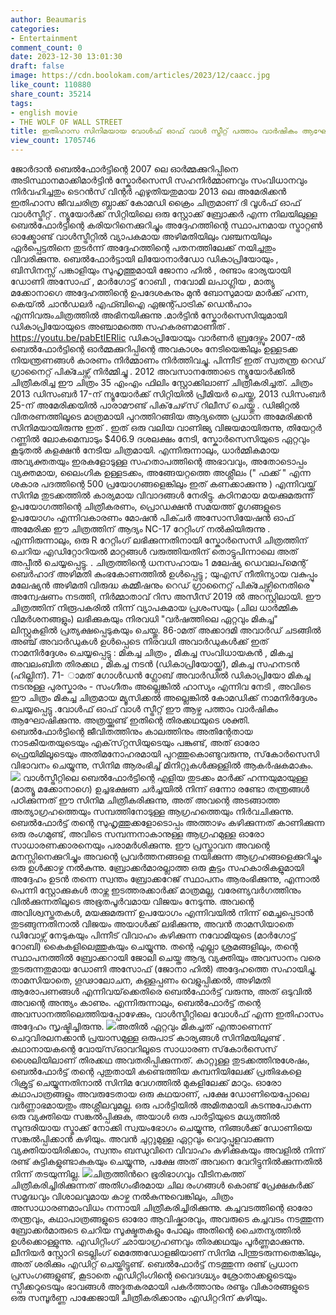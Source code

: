 ```yaml
---
author: Beaumaris
categories:
- Entertainment
comment_count: 0
date: 2023-12-30 13:01:30
draft: false
image: https://cdn.boolokam.com/articles/2023/12/caacc.jpg
like_count: 110880
share_count: 35214
tags:
- english movie
- THE WOLF OF WALL STREET
title: ഇതിഹാസ സിനിമയായ വോൾഫ് ഓഫ് വാൾ സ്ട്രീറ്റ് പത്താം വാർഷികം ആഘോഷിക്കുന്നു.
view_count: 1705746
---
```


ജോർദാൻ ബെൽഫോർട്ടിന്റെ 2007 ലെ ഓർമ്മക്കുറിപ്പിനെ അടിസ്ഥാനമാക്കിമാർട്ടിൻ സ്കോർസെസി സഹനിർമ്മാണവും സംവിധാനവും നിർവഹിച്ചതും ടെറൻസ് വിന്റർ എഴുതിയതുമായ 2013 ലെ അമേരിക്കൻ ഇതിഹാസ ജീവചരിത്ര ബ്ലാക്ക് കോമഡി ക്രൈം ചിത്രമാണ് ദി വൂൾഫ് ഓഫ് വാൾസ്ട്രീറ്റ് . ന്യൂയോർക്ക് സിറ്റിയിലെ ഒരു സ്റ്റോക്ക് ബ്രോക്കർ എന്ന നിലയിലുള്ള ബെൽഫോർട്ടിന്റെ കരിയറിനെക്കുറിച്ചും അദ്ദേഹത്തിന്റെ സ്ഥാപനമായ സ്ട്രാറ്റൺ ഓക്ക്മോണ്ട് വാൾസ്ട്രീറ്റിൽ വ്യാപകമായ അഴിമതിയിലും വഞ്ചനയിലും ഏർപ്പെട്ടതിനെ തുടർന്ന് അദ്ദേഹത്തിന്റെ പതനത്തിലേക്ക് നയിച്ചതും വിവരിക്കുന്നു. ബെൽഫോർട്ടായി ലിയോനാർഡോ ഡികാപ്രിയോയും , ബിസിനസ്സ് പങ്കാളിയും സുഹൃത്തുമായി ജോനാ ഹിൽ , രണ്ടാം ഭാര്യയായി ഡോണി അസോഫ് , മാർഗോട്ട് റോബി , നവോമി ലപാഗ്ലിയ , മാത്യു മക്കോനാഗെ അദ്ദേഹത്തിന്റെ ഉപദേശകനും മുൻ ബോസുമായ മാർക്ക് ഹന്ന, കെയ്ൽ ചാൻഡലർ എഫ്ബിഐ ഏജന്റ്പാട്രിക് ഡെൻഹാം എന്നിവരുംചിത്രത്തിൽ അഭിനയിക്കുന്നു .മാർട്ടിൻ സ്കോർസെസിയുമായി ഡികാപ്രിയോയുടെ അഞ്ചാമത്തെ സഹകരണമാണിത് . https://youtu.be/pabEtIERlic ഡികാപ്രിയോയും വാർണർ ബ്രദേഴ്സും 2007-ൽ ബെൽഫോർട്ടിന്റെ ഓർമ്മക്കുറിപ്പിന്റെ അവകാശം നേടിയെങ്കിലും ഉള്ളടക്ക നിയന്ത്രണങ്ങൾ കാരണം നിർമ്മാണം നിർത്തിവച്ചു. പിന്നീട് ഇത് സ്വതന്ത്ര റെഡ് ഗ്രാനൈറ്റ് പിക്ചേഴ്സ് നിർമ്മിച്ചു . 2012 അവസാനത്തോടെ ന്യൂയോർക്കിൽ ചിത്രീകരിച്ച ഈ ചിത്രം 35 എംഎം ഫിലിം സ്റ്റോക്കിലാണ് ചിത്രീകരിച്ചത്. ചിത്രം 2013 ഡിസംബർ 17-ന് ന്യൂയോർക്ക് സിറ്റിയിൽ പ്രീമിയർ ചെയ്തു, 2013 ഡിസംബർ 25-ന് അമേരിക്കയിൽ പാരാമൗണ്ട് പിക്‌ചേഴ്‌സ് റിലീസ് ചെയ്തു . ഡിജിറ്റൽ വിതരണത്തിലൂടെ മാത്രമായി പുറത്തിറങ്ങിയ ആദ്യത്തെ പ്രധാന അമേരിക്കൻ സിനിമയായിരുന്നു ഇത് . ഇത് ഒരു വലിയ വാണിജ്യ വിജയമായിരുന്നു, തിയേറ്റർ റണ്ണിൽ ലോകമെമ്പാടും $406.9 ദശലക്ഷം നേടി, സ്കോർസെസിയുടെ ഏറ്റവും കൂടുതൽ കളക്ഷൻ നേടിയ ചിത്രമായി. എന്നിരുന്നാലും, ധാർമ്മികമായ അവ്യക്തതയും ഇരകളോടുള്ള സഹതാപത്തിന്റെ അഭാവവും, അതോടൊപ്പം വ്യക്തമായ, ലൈംഗിക ഉള്ളടക്കം, അങ്ങേയറ്റത്തെ അശ്ലീലം (" ഫക്ക് " എന്ന ശകാര പദത്തിന്റെ 500 പ്രയോഗങ്ങളെങ്കിലും ഇത് കണക്കാക്കുന്നു ) എന്നിവയ്ക്ക് സിനിമ തുടക്കത്തിൽ കാര്യമായ വിവാദങ്ങൾ നേരിട്ടു. കഠിനമായ മയക്കുമരുന്ന് ഉപയോഗത്തിന്റെ ചിത്രീകരണം, പ്രൊഡക്ഷൻ സമയത്ത് മൃഗങ്ങളുടെ ഉപയോഗം എന്നിവകാരണം മോഷൻ പിക്ചർ അസോസിയേഷൻ ഓഫ് അമേരിക്ക ഈ ചിത്രത്തിന് ആദ്യം NC-17 റേറ്റിംഗ് നൽകിയിരുന്നു . എന്നിരുന്നാലും, ഒരു R റേറ്റിംഗ് ലഭിക്കുന്നതിനായി സ്കോർസെസി ചിത്രത്തിന് ചെറിയ എഡിറ്റോറിയൽ മാറ്റങ്ങൾ വരുത്തിയതിന് തൊട്ടുപിന്നാലെ അത് അപ്പീൽ ചെയ്യപ്പെട്ടു. . ചിത്രത്തിന്റെ ധനസഹായം 1 മലേഷ്യ ഡെവലപ്‌മെന്റ് ബെർഹാദ് അഴിമതി കുംഭകോണത്തിൽ ഉൾപ്പെട്ടു ; യുഎസ് നീതിന്യായ വകുപ്പും മലേഷ്യൻ അഴിമതി വിരുദ്ധ കമ്മീഷനും റെഡ് ഗ്രാനൈറ്റ് പിക്ചേഴ്സിനെതിരെ അന്വേഷണം നടത്തി, നിർമ്മാതാവ് റിസ അസീസ് 2019 ൽ അറസ്റ്റിലായി. ഈ ചിത്രത്തിന് നിരൂപകരിൽ നിന്ന് വ്യാപകമായ പ്രശംസയും (ചില ധാർമ്മിക വിമർശനങ്ങളും) ലഭിക്കുകയും നിരവധി "വർഷത്തിലെ ഏറ്റവും മികച്ച" ലിസ്റ്റുകളിൽ പ്രത്യക്ഷപ്പെടുകയും ചെയ്തു. 86-ാമത് അക്കാദമി അവാർഡ് ചടങ്ങിൽ അഞ്ച് അവാർഡുകൾ ഉൾപ്പെടെ നിരവധി അവാർഡുകൾക്ക് ഇത് നാമനിർദ്ദേശം ചെയ്യപ്പെട്ടു : മികച്ച ചിത്രം , മികച്ച സംവിധായകൻ , മികച്ച അവലംബിത തിരക്കഥ , മികച്ച നടൻ (ഡികാപ്രിയോയ്ക്ക്), മികച്ച സഹനടൻ (ഹില്ലിന്). 71- ാമത് ഗോൾഡൻ ഗ്ലോബ് അവാർഡിൽ ഡികാപ്രിയോ മികച്ച നടനുള്ള പുരസ്കാരം - സംഗീതം അല്ലെങ്കിൽ ഹാസ്യം എന്നിവ നേടി , അവിടെ ഈ ചിത്രം മികച്ച ചിത്രമായ മ്യൂസിക്കൽ അല്ലെങ്കിൽ കോമഡിക്ക് നാമനിർദ്ദേശം ചെയ്യപ്പെട്ടു .വോൾഫ് ഓഫ് വാൾ സ്ട്രീറ്റ് ഈ ആഴ്ച പത്താം വാർഷികം ആഘോഷിക്കുന്നു. അത്രയ്ക്കുണ്ട് ഇതിന്റെ തിരക്കഥയുടെ ശക്തി. ബെൽഫോർട്ടിന്റെ ജീവിതത്തിനും കാലത്തിനും അതിന്റേതായ നാടകീയതയുടെയും എക്‌സ്‌റ്റസിയുടെയും പങ്കുണ്ട്, അത് ഓരോ ഫ്രെയിമിലൂടെയും അതിമനോഹരമായി പുറത്തുകൊണ്ടുവരുന്നു, സ്‌കോർസെസി വിഭാവനം ചെയ്യുന്നു, സിനിമ ആരംഭിച്ച് മിനിറ്റുകൾക്കുള്ളിൽ ആകർഷകമാകും. ![](https://cdn.boolokam.com/articles/2023/12/caacc.jpg) വാൾസ്ട്രീറ്റിലെ ബെൽഫോർട്ടിന്റെ എളിയ തുടക്കം മാർക്ക് ഹന്നയുമായുള്ള (മാത്യൂ മക്കോനാഗെ) ഉച്ചഭക്ഷണ ചർച്ചയിൽ നിന്ന് ഒന്നോ രണ്ടോ തന്ത്രങ്ങൾ പഠിക്കുന്നത് ഈ സിനിമ ചിത്രീകരിക്കുന്നു, അത് അവന്റെ അടങ്ങാത്ത അത്യാഗ്രഹത്തെയും സമ്പത്തിനോടുള്ള ആഗ്രഹത്തെയും നിർവചിക്കുന്നു. ബെൽഫോർട്ട് തന്റെ സുഹൃത്തുക്കളോടൊപ്പം അത്താഴം കഴിക്കുന്നത് കാണിക്കുന്ന ഒരു രംഗമുണ്ട്, അവിടെ സമ്പന്നനാകാനുള്ള ആഗ്രഹമുള്ള ഓരോ സാധാരണക്കാരനെയും പരാമർശിക്കുന്നു. ഈ പ്രസ്താവന അവന്റെ മനസ്സിനെക്കുറിച്ചും അവന്റെ പ്രവർത്തനങ്ങളെ നയിക്കുന്ന ആഗ്രഹങ്ങളെക്കുറിച്ചും ഒരു ഉൾക്കാഴ്ച നൽകുന്നു. ബ്രോക്കർമാരല്ലാത്ത ഒരു കൂട്ടം സഹകാരികളുമായി അദ്ദേഹം ഉടൻ തന്നെ സ്വന്തം ബ്രോക്കറേജ് സ്ഥാപനം ആരംഭിക്കുന്നു, എന്നാൽ പെന്നി സ്റ്റോക്കുകൾ താഴ്ന്ന ഇടത്തരക്കാർക്ക് മാത്രമല്ല, വരേണ്യവർഗത്തിനും വിൽക്കുന്നതിലൂടെ അഭൂതപൂർവമായ വിജയം നേടുന്നു. അവന്റെ അവിശ്വസ്തതകൾ, മയക്കുമരുന്ന് ഉപയോഗം എന്നിവയിൽ നിന്ന് മെച്ചപ്പെടാൻ തുടങ്ങുന്നതിനാൽ വിജയം അയാൾക്ക് ലഭിക്കുന്നു, അവൻ താമസിയാതെ ഡിവോഴ്സ് നേടുകയും പിന്നീട് വിവാഹം കഴിക്കുന്ന നവോമിയുടെ (മാർഗോട്ട് റോബി) കൈകളിലെത്തുകയും ചെയ്യുന്നു. തന്റെ എല്ലാ ശ്രമങ്ങളിലും, തന്റെ സ്ഥാപനത്തിൽ ബ്രോക്കറായി ജോലി ചെയ്ത ആദ്യ വ്യക്തിയും അവസാനം വരെ തുടരുന്നതുമായ ഡോണി അസോഫ് (ജോനാ ഹിൽ) അദ്ദേഹത്തെ സഹായിച്ചു. താമസിയാതെ, ഗൂഢാലോചന, കള്ളപ്പണം വെളുപ്പിക്കൽ, അഴിമതി ആരോപണങ്ങൾ എന്നിവയ്‌ക്കെതിരെ ബെൽഫോർട്ട് വരുന്നു, അത് ഒടുവിൽ അവന്റെ അന്ത്യം കാണും. എന്നിരുന്നാലും, ബെൽഫോർട്ട് തന്റെ അവസാനത്തിലെത്തിയപ്പോഴേക്കും, വാൾസ്ട്രീറ്റിലെ വോൾഫ് എന്ന ഇതിഹാസം അദ്ദേഹം സൃഷ്ടിച്ചിരുന്നു. ![](https://cdn.boolokam.com/articles/2023/12/qddqqqddqqdqd.jpg)അതിൽ ഏറ്റവും മികച്ചത് എന്താണെന്ന് ചെറുവിരലനക്കാൻ പ്രയാസമുള്ള ഒരുപാട് കാര്യങ്ങൾ സിനിമയിലുണ്ട് . കഥാനായകന്റെ വോയ്‌സ്‌ഓവറിലൂടെ സാധാരണ സ്‌കോർസെസ് ശൈലിയിലാണ് തിരക്കഥ അവതരിപ്പിക്കുന്നത്. കാറ്റുള്ള തുടക്കത്തിനുശേഷം, ബെൽഫോർട്ട് തന്റെ പുതുതായി കണ്ടെത്തിയ കമ്പനിയിലേക്ക് പ്രതിഭകളെ റിക്രൂട്ട് ചെയ്യുന്നതിനാൽ സിനിമ വേഗത്തിൽ മുകളിലേക്ക് മാറും. ഓരോ കഥാപാത്രങ്ങളും അവരുടേതായ ഒരു കഥയാണ്, പക്ഷേ ഡോണിയെപ്പോലെ വർണ്ണാഭമായതും അശ്ലീലവുമല്ല. ഒരു പാർട്ടിയിൽ അമിതമായി കടന്നുപോകുന്ന ഒരു വ്യക്തിയെ സങ്കൽപ്പിക്കുക, അയാൾ ഒരു പാർട്ടിയുടെ മധ്യത്തിൽ സുന്ദരിയായ സ്മാക്ക് നോക്കി സ്വയംഭോഗം ചെയ്യുന്നു, നിങ്ങൾക്ക് ഡോണിയെ സങ്കൽപ്പിക്കാൻ കഴിയും. അവൻ ചുറ്റുമുള്ള ഏറ്റവും വെറുപ്പുളവാക്കുന്ന വ്യക്തിയായിരിക്കാം, സ്വന്തം ബന്ധുവിനെ വിവാഹം കഴിക്കുകയും അവളിൽ നിന്ന് രണ്ട് കുട്ടികളുണ്ടാകുകയും ചെയ്യുന്നു, പക്ഷേ അത് അവനെ വേറിട്ടുനിൽക്കുന്നതിൽ നിന്ന് തടയുന്നില്ല. ![](https://cdn.boolokam.com/articles/2023/12/qdqqdddd.jpg)ചിത്രത്തിൻറെ ഭൂരിഭാഗവും വീടിനകത്ത് ചിത്രീകരിച്ചിരിക്കുന്നത് അതിഗംഭീരമായ ചില രംഗങ്ങൾ കൊണ്ട് പ്രേക്ഷകർക്ക് സമൃദ്ധവും വിശാലവുമായ കാഴ്ച നൽകുന്നുവെങ്കിലും, ചിത്രം അസാധാരണമാംവിധം നന്നായി ചിത്രീകരിച്ചിരിക്കുന്നു. കച്ചവടത്തിന്റെ ഓരോ തന്ത്രവും, കഥാപാത്രങ്ങളുടെ ഓരോ ആവിഷ്കാരവും, അവരുടെ കച്ചവടം നടത്തുന്ന ബ്രോക്കർമാരുടെ ചെറിയ സൂക്ഷ്മതകളും പോലും അതിന്റെ ചൈതന്യത്തിൽ ഉൾക്കൊള്ളുന്നു. എഡിറ്റിംഗ് ഛായാഗ്രഹണവും തിരക്കഥയും പൂർണ്ണമാക്കുന്നു. ലീനിയർ സ്റ്റോറി ടെല്ലിംഗ് മെത്തേഡോളജിയാണ് സിനിമ പിന്തുടരുന്നതെങ്കിലും, അത് ശരിക്കും എഡിറ്റ് ചെയ്തിട്ടുണ്ട്. ബെൽഫോർട്ട് നടത്തുന്ന രണ്ട് പ്രധാന പ്രസംഗങ്ങളുണ്ട്, കൂടാതെ എഡിറ്റിംഗിന്റെ വൈദഗ്ദ്ധ്യം ശ്രോതാക്കളുടെയും സ്പീക്കറുടെയും ഭാവങ്ങൾ അദ്ഭുതകരമായി പകർത്താനും രണ്ടും വികാരങ്ങളുടെ ഒരു സമ്പൂർണ്ണ പാക്കേജായി ചിത്രീകരിക്കാനും എഡിറ്ററിന് കഴിയും.